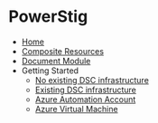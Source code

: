 # PowerStig

* [Home][home]
* [Composite Resources][compositeresources]
* [Document Module][document]
* Getting Started
  * [No existing DSC infrastructure][DscGettingStarted]
  * [Existing DSC infrastructure][DscOnPremises]
  * [Azure Automation Account][DscAzureAutomation]
  * [Azure Virtual Machine][DscAzureVirtualMachine]

[home]:                   https://github.com/Microsoft/PowerStig/wiki/home
[convert]:                https://github.com/Microsoft/PowerStig/wiki/Convert
[stig]:                   https://github.com/Microsoft/PowerStig/wiki/Stig
[compositeresources]:     https://github.com/Microsoft/PowerStig/wiki/CompositeResources
[document]:               https://github.com/Microsoft/PowerStig/wiki/Document
[DscGettingStarted]:      https://github.com/Microsoft/PowerStig/wiki/DscGettingStarted
[DscOnPremises]:          https://github.com/Microsoft/PowerStig/wiki/DscOnPremises
[DscAzureAutomation]:     https://github.com/Microsoft/PowerStig/wiki/DscAzureAutomation
[DscAzureVirtualMachine]: https://github.com/Microsoft/PowerStig/wiki/DscAzureVirtualMachine